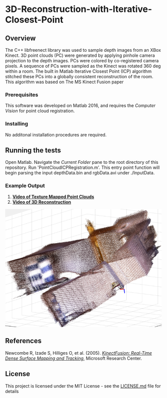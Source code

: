 # 3D-Reconstruction-with-Iterative-Closest-Point

## Overview
The C++ libfreenect library was used to sample depth images from an XBox Kinect. 3D point clouds
(PC) were generated by applying pinhole camera projection to the depth images. PCs were colored by
co-registered camera pixels. A sequence of PCs were sampled as the Kinect was rotated 360
deg within a room. The built in Matlab Iterative Closest Point (ICP) algorithm stitched these PCs into a
globally consistent reconstruction of the room. This algorithm was based on The MS Kinect Fusion paper

### Prerequisites

This software was developed on Matlab 2016, and requires the *Computer Vision* for point cloud registration.

### Installing
No additonal installation procedures are required.

## Running the tests

Open Matlab. 
Navigate the *Current Folder* pane to the root directory of this repository. 
Run 'PointCloudICPRegistration.m'.
This entry point function will begin parsing the input depthData.bin and rgbData.avi under ./InputData.

### Example Output

1. [**Video of Texture Mapped Point Clouds**](https://www.youtube.com/watch?v=upGnUDaSL4A&feature=youtu.be)
2. [**Video of 3D Reconstruction**](https://www.youtube.com/watch?v=sUTZ3iXFBQE&feature=youtu.be) 

![](./StudioReconstruction.png)


## References
Newcombe R, Izade S, Hilliges O, et al. (2005). [*KinectFusion: Real-Time Dense Surface Mapping and Tracking*](https://www.microsoft.com/en-us/research/wp-content/uploads/2016/02/ismar2011.pdf), Microsoft Research Center.

## License

This project is licensed under the MIT License - see the [LICENSE.md](LICENSE.md) file for details


